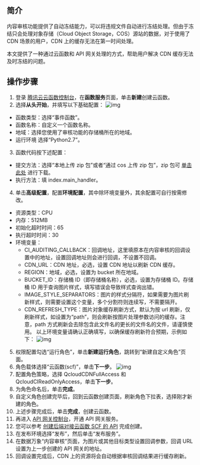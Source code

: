 ## 简介

内容审核功能提供了自动冻结能力，可以将违规文件自动进行冻结处理。但由于冻结只会处理对象存储（Cloud Object Storage，COS）源站的数据，对于使用了 CDN 场景的用户，CDN 上的缓存无法在第一时间处理。

本文提供了一种通过云函数和 API 网关处理的方式，帮助用户解决 CDN 缓存无法及时冻结的问题。

## 操作步骤

1. 登录 [腾讯云云函数控制台](https://console.cloud.tencent.com/scf/list)，在**函数服务**页面，单击**新建**创建云函数。
2. 选择**从头开始**，并填写以下基础配置：
![img](https://qcloudimg.tencent-cloud.cn/raw/81535c1df37fd6a73e2504656b8c8940.png)
 - 函数类型：选择“事件函数”。
 - 函数名称：自定义一个函数名称。
 - 地域：选择您使用了审核功能的存储桶所在的地域。
 - 运行环境 选择“Python2.7”。
3. 函数代码按下述配置：
 - 提交方法：选择“本地上传 zip 包”或者“通过 cos 上传 zip 包”，zip 包可 [单击此处](https://cos5.cloud.tencent.com/cosbrowser/code/scf/cos_audit_cdn_refresh.zip) 进行下载。
 - 执行方法：填 index.main_handler。
4. 单击**高级配置**，配置**环境配置**，其中除环境变量外，其余配置可自行按需修改。
 - 资源类型：CPU
 - 内存：512MB
 - 初始化超时时间：65
 - 执行超时时间：30
 - 环境变量：
    - CI_AUDITING_CALLBACK：回调地址，这里填原本在内容审核的回调设置中的地址，设置回调地址则会进行回调，不设置不回调。
    - CDN_URL：CDN 地址，必选，设置 CDN 地址以刷新 CDN 缓存。
    - REGION：地域，必选，设置为 bucket 所在地域。
    - BUCKET_ID：存储桶 ID（即存储桶名称），必选，设置为存储桶 ID。存储桶 ID 用于查询图片样式，填写错误会导致样式查询出错。
    - IMAGE_STYLE_SEPARATORS：图片的样式分隔符，如果需要为图片刷新样式，则需要设置这个变量，多个分割符则连续写，不需要隔开。
    - CDN_REFRESH_TYPE：图片对象缓存刷新方式，默认为按 url 刷新，仅刷新样式，如设置为“path”，则会刷新按图片处理参数访问的缓存。注意，path 方式刷新会去除包含此文件名的更长的文件名的文件，请谨慎使用。
以上环境变量请确认正确填写，以确保缓存刷新符合预期，示例如下：
![img](https://qcloudimg.tencent-cloud.cn/raw/46dd95ef2105e62c2f68b7178b376524.png)
5. 权限配置勾选“运行角色”，单击**新建运行角色**，跳转到“新建自定义角色”页面。
6. 角色载体选择“云函数(scf)”，单击**下一步**。
![img](https://qcloudimg.tencent-cloud.cn/raw/845d7c142b0504c49f677564bc35294e.png)
7. 配置角色策略，选择 QcloudCDNFullAccess 和 QcloudCIReadOnlyAccess，单击**下一步**。
8. 为角色命名后，单击**完成**。
9. 自定义角色创建完毕后，回到云函数创建页面，刷新角色下拉表，选择刚才新建的角色。
10. 上述步骤完成后，单击**完成**，创建云函数。
11. 再进入 [API 网关控制台](https://console.cloud.tencent.com/apigateway/service)，开通 API 网关服务。
12. 您可以参考 [创建后端对接云函数 SCF 的 API](https://cloud.tencent.com/document/product/628/52201) 完成创建。
13. 在发布环境选择“发布”，然后单击“发布服务”。
14. 在数据万象“内容审核”页面，为图片或其他目标类型设置回调参数，回调 URL 设置为上一步创建的 API 网关的地址。
15. 回调设置完成后，CDN 上的资源将会自动根据审核回调结果进行缓存刷新。
